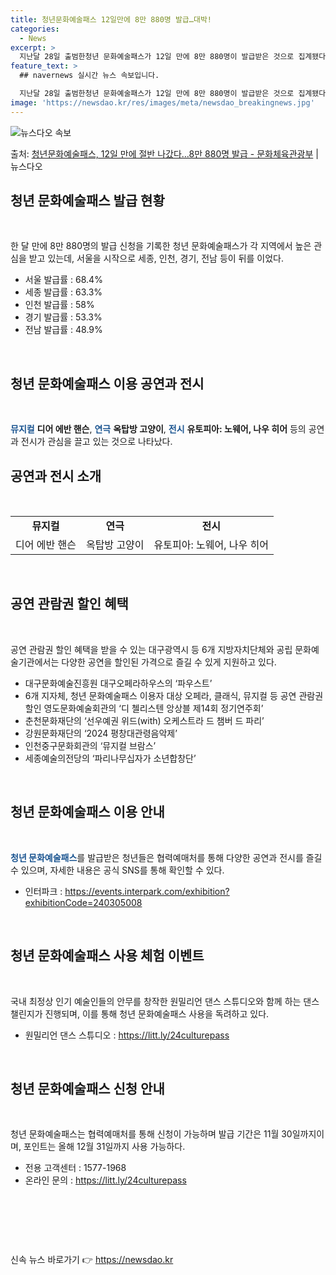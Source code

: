 ```yaml
---
title: 청년문화예술패스 12일만에 8만 880명 발급…대박!
categories:
  - News
excerpt: >
  지난달 28일 출범한청년 문화예술패스가 12일 만에 8만 880명이 발급받은 것으로 집계됐다. 이는 올해 지…
feature_text: >
  ## navernews 실시간 뉴스 속보입니다.

  지난달 28일 출범한청년 문화예술패스가 12일 만에 8만 880명이 발급받은 것으로 집계됐다. 이는 올해 지…
image: 'https://newsdao.kr/res/images/meta/newsdao_breakingnews.jpg'
---
```


![뉴스다오 속보](https://newsdao.kr/res/images/meta/newsdao_breakingnews.jpg)

<p>출처: <a href="https://newsdao.kr/3572" rel="dofollow">청년문화예술패스, 12일 만에 절반 나갔다…8만 880명 발급 - 문화체육관광부</a> | 뉴스다오</p>

<h2 data-ke-size="size26">청년 문화예술패스 발급 현황</h2>
<p data-ke-size="size16">&nbsp;</p>
한 달 만에 8만 880명의 발급 신청을 기록한 청년 문화예술패스가 각 지역에서 높은 관심을 받고 있는데, 서울을 시작으로 세종, 인천, 경기, 전남 등이 뒤를 이었다.
<ul>
<li>서울 발급률 : 68.4%</li>
<li>세종 발급률 : 63.3%</li>
<li>인천 발급률 : 58%</li>
<li>경기 발급률 : 53.3%</li>
<li>전남 발급률 : 48.9%</li>
</ul>
<p data-ke-size="size16">&nbsp;</p>

<h2 data-ke-size="size26">청년 문화예술패스 이용 공연과 전시</h2>
<p data-ke-size="size16">&nbsp;</p>
<b><span style="color: #1a5490;">뮤지컬</span></b> <b>디어 에반 핸슨</b>, <b><span style="color: #1a5490;">연극</span></b> <b>옥탑방 고양이</b>, <b><span style="color: #1a5490;">전시</span></b> <b>유토피아: 노웨어, 나우 히어</b> 등의 공연과 전시가 관심을 끌고 있는 것으로 나타났다.

<h2 data-ke-size="size26">공연과 전시 소개</h2>
<p data-ke-size="size16">&nbsp;</p>
<table>
<tbody>
<tr>
<td style="text-align: center; height: 17px;"><b>뮤지컬</b></td>
<td style="text-align: center; height: 17px;"><b>연극</b></td>
<td style="text-align: center; height: 17px;"><b>전시</b></td>
</tr>
<tr>
<td style="text-align: center; height: 17px;">디어 에반 핸슨</td>
<td style="text-align: center; height: 17px;">옥탑방 고양이</td>
<td style="text-align: center; height: 17px;">유토피아: 노웨어, 나우 히어</td>
</tr>
</tbody>
</table>
<p data-ke-size="size16">&nbsp;</p>

<h2 data-ke-size="size26">공연 관람권 할인 혜택</h2>
<p data-ke-size="size16">&nbsp;</p>
공연 관람권 할인 혜택을 받을 수 있는 대구광역시 등 6개 지방자치단체와 공립 문화예술기관에서는 다양한 공연을 할인된 가격으로 즐길 수 있게 지원하고 있다.
<ul>
<li>대구문화예술진흥원 대구오페라하우스의 ‘파우스트’</li>
<li>6개 지자체, 청년 문화예술패스 이용자 대상 오페라, 클래식, 뮤지컬 등 공연 관람권 할인 영도문화예술회관의 ‘디 첼리스텐 앙상블 제14회 정기연주회’</li>
<li>춘천문화재단의 ‘선우예권 위드(with) 오케스트라 드 챔버 드 파리’</li>
<li>강원문화재단의 ‘2024 평창대관령음악제’</li>
<li>인천중구문화회관의 ‘뮤지컬 브람스’</li>
<li>세종예술의전당의 ‘파리나무십자가 소년합창단’</li>
</ul>
<p data-ke-size="size16">&nbsp;</p>

<h2 data-ke-size="size26">청년 문화예술패스 이용 안내</h2>
<p data-ke-size="size16">&nbsp;</p>
<b><span style="color: #1a5490;">청년 문화예술패스</span></b>를 발급받은 청년들은 협력예매처를 통해 다양한 공연과 전시를 즐길 수 있으며, 자세한 내용은 공식 SNS를 통해 확인할 수 있다.
<ul>
<li>인터파크 : <a href="https://events.interpark.com/exhibition?exhibitionCode=240305008">https://events.interpark.com/exhibition?exhibitionCode=240305008</a></li>
</ul>
<p data-ke-size="size16">&nbsp;</p>

<h2 data-ke-size="size26">청년 문화예술패스 사용 체험 이벤트</h2>
<p data-ke-size="size16">&nbsp;</p>
국내 최정상 인기 예술인들의 안무를 창작한 원밀리언 댄스 스튜디오와 함께 하는 댄스 챌린지가 진행되며, 이를 통해 청년 문화예술패스 사용을 독려하고 있다.
<ul>
<li>원밀리언 댄스 스튜디오 : <a href="https://litt.ly/24culturepass">https://litt.ly/24culturepass</a></li>
</ul>
<p data-ke-size="size16">&nbsp;</p>

<h2 data-ke-size="size26">청년 문화예술패스 신청 안내</h2>
<p data-ke-size="size16">&nbsp;</p>
청년 문화예술패스는 협력예매처를 통해 신청이 가능하며 발급 기간은 11월 30일까지이며, 포인트는 올해 12월 31일까지 사용 가능하다.
<ul>
<li>전용 고객센터 : 1577-1968</li>
<li>온라인 문의 : <a href="https://litt.ly/24culturepass">https://litt.ly/24culturepass</a></li>
</ul>
<p data-ke-size="size16">&nbsp;</p>

<p data-ke-size="size16">&nbsp;</p>
<p data-ke-size="size16">&nbsp;</p> 

신속 뉴스 바로가기 👉 <a href="https://newsdao.kr" rel="dofollow">https://newsdao.kr</a>


